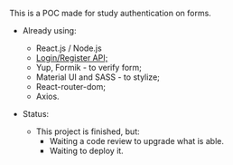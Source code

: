 This is a POC made for study authentication on forms.

* Already using:
  * React.js / Node.js 
  * [Login/Register API;](https://github.com/lirbre/node-js-jwt-auth-mongodb)
  * Yup, Formik - to verify form;
  * Material UI and SASS - to stylize;
  * React-router-dom; 
  * Axios.

* Status:
    * This project is finished, but:
        * Waiting a code review to upgrade what is able.
        * Waiting to deploy it.
